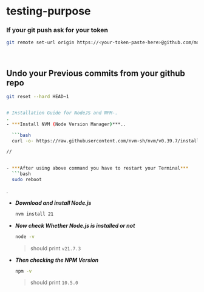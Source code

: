 # testing-purpose

### If your git push ask for your token

```bash
git remote set-url origin https://<your-token-paste-here>@github.com/mdazfar2/repository
```
<br/>

## Undo your Previous commits from your github repo
```bash
git reset --hard HEAD~1


# Installation Guide for NodeJS and NPM-.
.
- ***Install NVM (Node Version Manager)***..

  ```bash
  curl -o- https://raw.githubusercontent.com/nvm-sh/nvm/v0.39.7/install.sh | bash

//
  

- ***After using above command you have to restart your Terminal***
  ```bash
  sudo reboot
  ```
.
- ***Download and install Node.js***
  ```bash
  nvm install 21
  ```

- ***Now check Whether Node.js is installed or not***
  ```bash
  node -v
  ```
  > should print `v21.7.3`

- ***Then checking the NPM Version***
  ```bash
  npm -v
  ```
  > should print `10.5.0`
